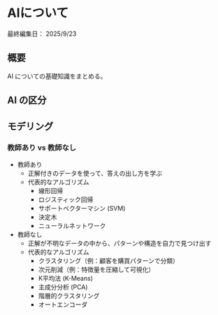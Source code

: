 # AIについて

最終編集日： 2025/9/23

## 概要

AI についての基礎知識をまとめる。

## AI の区分



## モデリング

### 教師あり vs 教師なし

* 教師あり
  * 正解付きのデータを使って、答えの出し方を学ぶ
  * 代表的なアルゴリズム
    * 線形回帰
    * ロジスティック回帰
    * サポートベクターマシン (SVM)
    * 決定木
    * ニューラルネットワーク
* 教師なし
  * 正解が不明なデータの中から、パターンや構造を自力で見つけ出す
  * 代表的なアルゴリズム
    * クラスタリング（例：顧客を購買パターンで分類）
    * 次元削減（例：特徴量を圧縮して可視化）
    * K平均法 (K-Means)
    * 主成分分析 (PCA)
    * 階層的クラスタリング
    * オートエンコーダ
